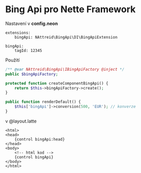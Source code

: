 # Bing Api pro Nette Framework

Nastavení v **config.neon**
```neon
extensions:
    bingApi: NAttreid\BingApi\DI\BingApiExtension

bingApi:
    tagId: 12345
```

Použití
```php
/** @var NAttreid\BingApi\IBingApiFactory @inject */
public $bingApiFactory;

protected function createComponentBingApi() {
    return $this->bingApiFactory->create();
}

public function renderDefault() {
    $this['bingApi']->conversion(500, 'EUR'); // konverze
}
```

v @layout.latte
```latte
<html>
<head>
    {control bingApi:head}
</head>
<body>
    <!-- html kod -->
    {control bingApi}
</body>
</html>
```